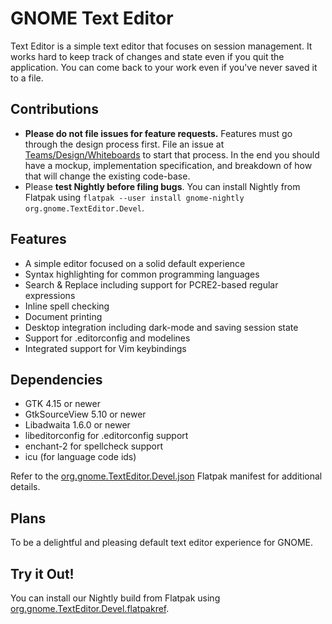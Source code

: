 # GNOME Text Editor

Text Editor is a simple text editor that focuses on session management.
It works hard to keep track of changes and state even if you quit the application.
You can come back to your work even if you've never saved it to a file.

## Contributions

 * __Please do not file issues for feature requests.__ Features must go through the design process first. File an issue at [Teams/Design/Whiteboards](https://gitlab.gnome.org/Teams/Design/whiteboards/) to start that process. In the end you should have a mockup, implementation specification, and breakdown of how that will change the existing code-base.
 * Please __test Nightly before filing bugs__. You can install Nightly from Flatpak using `flatpak --user install gnome-nightly org.gnome.TextEditor.Devel`.

## Features

 * A simple editor focused on a solid default experience
 * Syntax highlighting for common programming languages
 * Search & Replace including support for PCRE2-based regular expressions
 * Inline spell checking
 * Document printing
 * Desktop integration including dark-mode and saving session state
 * Support for .editorconfig and modelines
 * Integrated support for Vim keybindings

## Dependencies

 * GTK 4.15 or newer
 * GtkSourceView 5.10 or newer
 * Libadwaita 1.6.0 or newer
 * libeditorconfig for .editorconfig support
 * enchant-2 for spellcheck support
 * icu (for language code ids)

Refer to the [org.gnome.TextEditor.Devel.json](https://gitlab.gnome.org/GNOME/gnome-text-editor/tree/master/org.gnome.TextEditor.Devel.json) Flatpak manifest for additional details.

## Plans

To be a delightful and pleasing default text editor experience for GNOME.

## Try it Out!

You can install our Nightly build from Flatpak using [org.gnome.TextEditor.Devel.flatpakref](https://nightly.gnome.org/repo/appstream/org.gnome.TextEditor.Devel.flatpakref).
